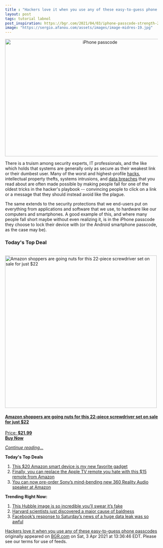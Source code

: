 ```yaml
---
title : "Hackers love it when you use any of these easy-to-guess phone passcodes"
layout: post
tags: tutorial labnol
post_inspiration: https://bgr.com/2021/04/03/iphone-passcode-strength-20-most-easily-guessed-smartphone-passcodes/
image: "https://sergio.afanou.com/assets/images/image-midres-19.jpg"
---
```


<center><a href="https://bgr.com/2021/04/03/iphone-passcode-strength-20-most-easily-guessed-smartphone-passcodes/" class="bgr-rss-featured-image bgr-rss-test-class"><img loading="lazy" width="610" height="385" src="https://bgr.com/wp-content/uploads/2021/04/rsz_adobestock_305345935.jpg?quality=70&amp;strip=all&amp;w=610" class="attachment-feed_normal size-feed_normal wp-post-image" alt="iPhone passcode" loading="lazy" srcset="https://bgr.com/wp-content/uploads/2021/04/rsz_adobestock_305345935.jpg 1824w, https://bgr.com/wp-content/uploads/2021/04/rsz_adobestock_305345935.jpg?resize=150,95 150w, https://bgr.com/wp-content/uploads/2021/04/rsz_adobestock_305345935.jpg?resize=300,189 300w, https://bgr.com/wp-content/uploads/2021/04/rsz_adobestock_305345935.jpg?resize=768,484 768w, https://bgr.com/wp-content/uploads/2021/04/rsz_adobestock_305345935.jpg?resize=1024,646 1024w, https://bgr.com/wp-content/uploads/2021/04/rsz_adobestock_305345935.jpg?resize=1536,968 1536w, https://bgr.com/wp-content/uploads/2021/04/rsz_adobestock_305345935.jpg?resize=610,385 610w, https://bgr.com/wp-content/uploads/2021/04/rsz_adobestock_305345935.jpg?resize=664,419 664w, https://bgr.com/wp-content/uploads/2021/04/rsz_adobestock_305345935.jpg?resize=1200,757 1200w, https://bgr.com/wp-content/uploads/2021/04/rsz_adobestock_305345935.jpg?resize=782,493 782w, https://bgr.com/wp-content/uploads/2021/04/rsz_adobestock_305345935.jpg?resize=827,521 827w, https://bgr.com/wp-content/uploads/2021/04/rsz_adobestock_305345935.jpg?resize=800,504 800w" sizes="(max-width: 610px) 100vw, 610px" title="iPhone passcode" /></a></center><p>There is a truism among security experts, IT professionals, and the like which holds that systems are generally only as secure as their weakest link or their dumbest user. Many of the worst and highest-profile <a href="https://bgr.com/2021/03/23/data-breach-flagstar-bank-ransomware-attack/">hacks</a>, intellectual property thefts, systems intrusions, and <a href="https://bgr.com/2021/03/03/zee5-data-breach-reported-9-million-users-exposed/">data breaches</a> that you read about are often made possible by making people fall for one of the oldest tricks in the hacker's playbook -- convincing people to click on a link or a message that they should instead avoid like the plague.</p>
<p>The same extends to the security protections that we end-users put on everything from applications and software that we use, to hardware like our computers and smartphones. A good example of this, and where many people fall short maybe without even realizing it, is in the iPhone passcode they choose to lock their device with (or the Android smartphone passcode, as the case may be).</p>
<h3>Today's Top Deal</h3>
<p><a href="https://www.amazon.com/dp/B08N66W9WG?tag=b0c55topdeals-20"><br><img height="500px" width="500px" src="https://m.media-amazon.com/images/I/51Zhst0pADL.jpg" alt="Amazon shoppers are going nuts for this 22-piece screwdriver set on sale for just $22"><br></a></p>
<h4><a href="https://www.amazon.com/dp/B08N66W9WG?tag=b0c55rss-20">Amazon shoppers are going nuts for this 22-piece screwdriver set on sale for just $22</a></h4>
<p><a href="https://www.amazon.com/dp/B08N66W9WG?tag=b0c55rss-20">Price: <strong>$21.99</strong></a><br><strong><a href="https://www.amazon.com/dp/B08N66W9WG?tag=b0c55rss-20">Buy Now</a></strong></p>
<p><a href="https://bgr.com/2021/04/03/iphone-passcode-strength-20-most-easily-guessed-smartphone-passcodes/" class="more-link"><em>Continue reading...</em></a></p>

<p><strong>Today's Top Deals</strong></p>
<ol>
<li><a href="https://bgr.com/2021/04/02/best-amazon-devices-dash-smart-shelf-deals/?utm_source=rss&#038;utm_campaign=topdeals">This $20 Amazon smart device is my new favorite gadget</a></li>
<li><a href="https://bgr.com/2021/04/02/finally-you-can-replace-the-apple-tv-remote-you-hate-with-this-15-remote-from-amazon/?utm_source=rss&#038;utm_campaign=topdeals">Finally, you can replace the Apple TV remote you hate with this $15 remote from Amazon</a></li>
<li><a href="https://bgr.com/2021/04/02/sony-wireless-speaker-amazon-deal-360-reality-audio/?utm_source=rss&#038;utm_campaign=topdeals">You can now pre-order Sony&#8217;s mind-bending new 360 Reality Audio speaker at Amazon</a></li>
</ol>

<p><strong>Trending Right Now:</strong></p>
<ol>
<li><a href="https://bgr.com/2021/04/02/hubble-photo-veil-nebula/">This Hubble image is so incredible you&#8217;ll swear it&#8217;s fake</a></li>
<li><a href="https://bgr.com/2021/04/03/hair-loss-cure-mice-study/">Harvard scientists just discovered a major cause of baldness</a></li>
<li><a href="https://bgr.com/2021/04/03/facebook-data-leak-533-million-user-records-leaked-online/">Facebook’s response to Saturday’s news of a huge data leak was so awful</a></li>
</ol>
<p><a href="https://bgr.com/2021/04/03/iphone-passcode-strength-20-most-easily-guessed-smartphone-passcodes/">Hackers love it when you use any of these easy-to-guess phone passcodes</a> originally appeared on <a href="http://bgr.com">BGR.com</a> on Sat, 3 Apr 2021 at 13:36:46 EDT. Please see our terms for use of feeds.</p>